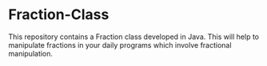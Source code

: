 # Fraction-Class
This repository contains a Fraction class developed in Java.
This will help to manipulate fractions in your daily programs which involve fractional manipulation.
